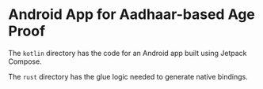# Android App for Aadhaar-based Age Proof 

The `kotlin` directory has the code for an Android app built using Jetpack Compose.

The `rust` directory has the glue logic needed to generate native bindings.